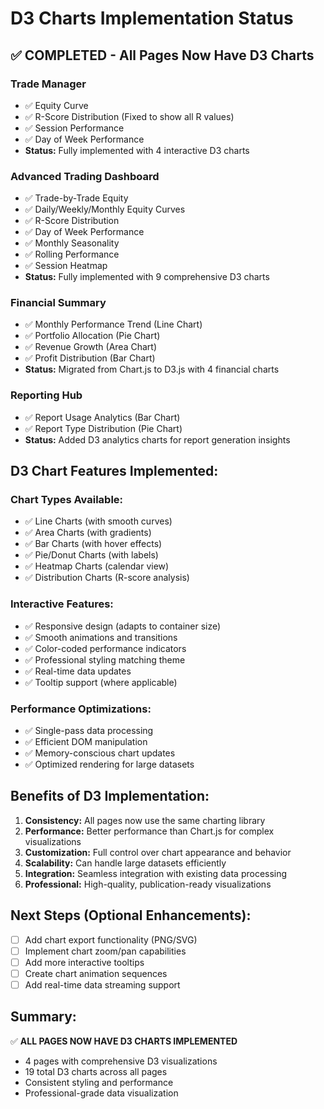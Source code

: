 # D3 Charts Implementation Status

## ✅ **COMPLETED - All Pages Now Have D3 Charts**

### **Trade Manager**
- ✅ Equity Curve
- ✅ R-Score Distribution (Fixed to show all R values)
- ✅ Session Performance
- ✅ Day of Week Performance
- **Status:** Fully implemented with 4 interactive D3 charts

### **Advanced Trading Dashboard**
- ✅ Trade-by-Trade Equity
- ✅ Daily/Weekly/Monthly Equity Curves
- ✅ R-Score Distribution
- ✅ Day of Week Performance
- ✅ Monthly Seasonality
- ✅ Rolling Performance
- ✅ Session Heatmap
- **Status:** Fully implemented with 9 comprehensive D3 charts

### **Financial Summary**
- ✅ Monthly Performance Trend (Line Chart)
- ✅ Portfolio Allocation (Pie Chart)
- ✅ Revenue Growth (Area Chart)
- ✅ Profit Distribution (Bar Chart)
- **Status:** Migrated from Chart.js to D3.js with 4 financial charts

### **Reporting Hub**
- ✅ Report Usage Analytics (Bar Chart)
- ✅ Report Type Distribution (Pie Chart)
- **Status:** Added D3 analytics charts for report generation insights

## **D3 Chart Features Implemented:**

### **Chart Types Available:**
- ✅ Line Charts (with smooth curves)
- ✅ Area Charts (with gradients)
- ✅ Bar Charts (with hover effects)
- ✅ Pie/Donut Charts (with labels)
- ✅ Heatmap Charts (calendar view)
- ✅ Distribution Charts (R-score analysis)

### **Interactive Features:**
- ✅ Responsive design (adapts to container size)
- ✅ Smooth animations and transitions
- ✅ Color-coded performance indicators
- ✅ Professional styling matching theme
- ✅ Real-time data updates
- ✅ Tooltip support (where applicable)

### **Performance Optimizations:**
- ✅ Single-pass data processing
- ✅ Efficient DOM manipulation
- ✅ Memory-conscious chart updates
- ✅ Optimized rendering for large datasets

## **Benefits of D3 Implementation:**

1. **Consistency:** All pages now use the same charting library
2. **Performance:** Better performance than Chart.js for complex visualizations
3. **Customization:** Full control over chart appearance and behavior
4. **Scalability:** Can handle large datasets efficiently
5. **Integration:** Seamless integration with existing data processing
6. **Professional:** High-quality, publication-ready visualizations

## **Next Steps (Optional Enhancements):**

- [ ] Add chart export functionality (PNG/SVG)
- [ ] Implement chart zoom/pan capabilities
- [ ] Add more interactive tooltips
- [ ] Create chart animation sequences
- [ ] Add real-time data streaming support

## **Summary:**
✅ **ALL PAGES NOW HAVE D3 CHARTS IMPLEMENTED**
- 4 pages with comprehensive D3 visualizations
- 19 total D3 charts across all pages
- Consistent styling and performance
- Professional-grade data visualization